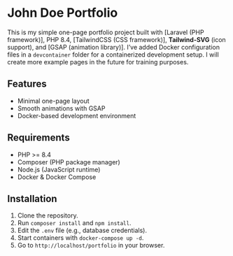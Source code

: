 # John Doe Portfolio

This is my simple one-page portfolio project built with [Laravel (PHP framework)], PHP 8.4, [TailwindCSS (CSS framework)], **Tailwind-SVG** (icon support), and [GSAP (animation library)]. I’ve added Docker configuration files in a `devcontainer` folder for a containerized development setup. I will create more example pages in the future for training purposes.

## Features
- Minimal one-page layout  
- Smooth animations with GSAP  
- Docker-based development environment  

## Requirements
- PHP >= 8.4  
- Composer (PHP package manager)  
- Node.js (JavaScript runtime)  
- Docker & Docker Compose  

## Installation
1. Clone the repository.  
2. Run `composer install` and `npm install`.  
3. Edit the `.env` file (e.g., database credentials).  
4. Start containers with `docker-compose up -d`.  
5. Go to `http://localhost/portfolio` in your browser.
